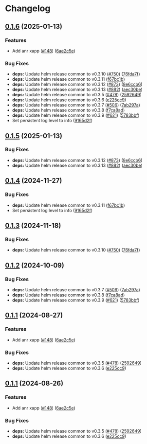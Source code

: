 # Changelog

## [0.1.6](https://github.com/accelleran/helm-charts/compare/xapp-anr-v0.1.5...xapp-anr-0.1.6) (2025-01-13)


### Features

* Add anr xapp ([#148](https://github.com/accelleran/helm-charts/issues/148)) ([6ae2c5e](https://github.com/accelleran/helm-charts/commit/6ae2c5e4bf169a8c31e72dc3af486dbc9358ad0f))


### Bug Fixes

* **deps:** Update helm release common to v0.3.10 ([#750](https://github.com/accelleran/helm-charts/issues/750)) ([76fda7f](https://github.com/accelleran/helm-charts/commit/76fda7fc76c6926b402b49f3348b14a785af92f8))
* **deps:** Update helm release common to v0.3.11 ([f67bc1b](https://github.com/accelleran/helm-charts/commit/f67bc1bd548bbc2b91c6554e2df66f855c3e2120))
* **deps:** Update helm release common to v0.3.12 ([#873](https://github.com/accelleran/helm-charts/issues/873)) ([8e6ccb6](https://github.com/accelleran/helm-charts/commit/8e6ccb6e761d66a164ad951e0e2f9118dfcfc9ba))
* **deps:** Update helm release common to v0.3.13 ([#882](https://github.com/accelleran/helm-charts/issues/882)) ([aec30be](https://github.com/accelleran/helm-charts/commit/aec30be5d86f444ad9d65ed18d580ac0c6410166))
* **deps:** Update helm release common to v0.3.5 ([#478](https://github.com/accelleran/helm-charts/issues/478)) ([2592649](https://github.com/accelleran/helm-charts/commit/2592649fbc603d46f0ed6b9d9a1231f5c9ae65bc))
* **deps:** Update helm release common to v0.3.6 ([e225cc9](https://github.com/accelleran/helm-charts/commit/e225cc9428bb76a3cb6e54844f1d4058930b7902))
* **deps:** Update helm release common to v0.3.7 ([#506](https://github.com/accelleran/helm-charts/issues/506)) ([7ab297a](https://github.com/accelleran/helm-charts/commit/7ab297aeebd645f5c00399a04d4e1b159f24859e))
* **deps:** Update helm release common to v0.3.8 ([f7ca8ad](https://github.com/accelleran/helm-charts/commit/f7ca8ad8fd5dd79768da4d8b74aac0cd8eaac590))
* **deps:** Update helm release common to v0.3.9 ([#621](https://github.com/accelleran/helm-charts/issues/621)) ([5783bbf](https://github.com/accelleran/helm-charts/commit/5783bbf75b6a5845dfc469d56849e2aae72d1d4c))
* Set persistent log level to info ([9165d2f](https://github.com/accelleran/helm-charts/commit/9165d2f5a0015bfd9644f79c4b3a299ef322f8a1))

## [0.1.5](https://github.com/accelleran/helm-charts/compare/xapp-anr-0.1.4...xapp-anr-0.1.5) (2025-01-13)


### Bug Fixes

* **deps:** Update helm release common to v0.3.12 ([#873](https://github.com/accelleran/helm-charts/issues/873)) ([8e6ccb6](https://github.com/accelleran/helm-charts/commit/8e6ccb6e761d66a164ad951e0e2f9118dfcfc9ba))
* **deps:** Update helm release common to v0.3.13 ([#882](https://github.com/accelleran/helm-charts/issues/882)) ([aec30be](https://github.com/accelleran/helm-charts/commit/aec30be5d86f444ad9d65ed18d580ac0c6410166))

## [0.1.4](https://github.com/accelleran/helm-charts/compare/xapp-anr-0.1.3...xapp-anr-0.1.4) (2024-11-27)


### Bug Fixes

* **deps:** Update helm release common to v0.3.11 ([f67bc1b](https://github.com/accelleran/helm-charts/commit/f67bc1bd548bbc2b91c6554e2df66f855c3e2120))
* Set persistent log level to info ([9165d2f](https://github.com/accelleran/helm-charts/commit/9165d2f5a0015bfd9644f79c4b3a299ef322f8a1))

## [0.1.3](https://github.com/accelleran/helm-charts/compare/xapp-anr-0.1.2...xapp-anr-0.1.3) (2024-11-18)


### Bug Fixes

* **deps:** Update helm release common to v0.3.10 ([#750](https://github.com/accelleran/helm-charts/issues/750)) ([76fda7f](https://github.com/accelleran/helm-charts/commit/76fda7fc76c6926b402b49f3348b14a785af92f8))

## [0.1.2](https://github.com/accelleran/helm-charts/compare/xapp-anr-0.1.1...xapp-anr-0.1.2) (2024-10-09)


### Bug Fixes

* **deps:** Update helm release common to v0.3.7 ([#506](https://github.com/accelleran/helm-charts/issues/506)) ([7ab297a](https://github.com/accelleran/helm-charts/commit/7ab297aeebd645f5c00399a04d4e1b159f24859e))
* **deps:** Update helm release common to v0.3.8 ([f7ca8ad](https://github.com/accelleran/helm-charts/commit/f7ca8ad8fd5dd79768da4d8b74aac0cd8eaac590))
* **deps:** Update helm release common to v0.3.9 ([#621](https://github.com/accelleran/helm-charts/issues/621)) ([5783bbf](https://github.com/accelleran/helm-charts/commit/5783bbf75b6a5845dfc469d56849e2aae72d1d4c))

## [0.1.1](https://github.com/accelleran/helm-charts/compare/xapp-anr-v0.1.0...xapp-anr-0.1.1) (2024-08-27)


### Features

* Add anr xapp ([#148](https://github.com/accelleran/helm-charts/issues/148)) ([6ae2c5e](https://github.com/accelleran/helm-charts/commit/6ae2c5e4bf169a8c31e72dc3af486dbc9358ad0f))


### Bug Fixes

* **deps:** Update helm release common to v0.3.5 ([#478](https://github.com/accelleran/helm-charts/issues/478)) ([2592649](https://github.com/accelleran/helm-charts/commit/2592649fbc603d46f0ed6b9d9a1231f5c9ae65bc))
* **deps:** Update helm release common to v0.3.6 ([e225cc9](https://github.com/accelleran/helm-charts/commit/e225cc9428bb76a3cb6e54844f1d4058930b7902))

## [0.1.1](https://github.com/accelleran/helm-charts/compare/xapp-anr-v0.1.0...xapp-anr-0.1.1) (2024-08-26)


### Features

* Add anr xapp ([#148](https://github.com/accelleran/helm-charts/issues/148)) ([6ae2c5e](https://github.com/accelleran/helm-charts/commit/6ae2c5e4bf169a8c31e72dc3af486dbc9358ad0f))


### Bug Fixes

* **deps:** Update helm release common to v0.3.5 ([#478](https://github.com/accelleran/helm-charts/issues/478)) ([2592649](https://github.com/accelleran/helm-charts/commit/2592649fbc603d46f0ed6b9d9a1231f5c9ae65bc))
* **deps:** Update helm release common to v0.3.6 ([e225cc9](https://github.com/accelleran/helm-charts/commit/e225cc9428bb76a3cb6e54844f1d4058930b7902))
